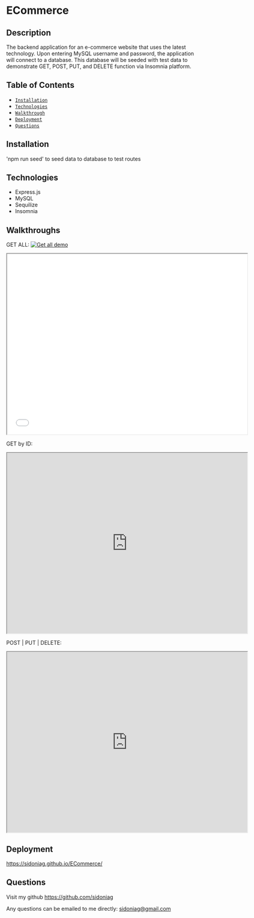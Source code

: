# ECommerce

## Description
The backend application for an e-commerce website that uses the latest technology. Upon entering MySQL username and password, the application will connect to a database. This database will be seeded with test data to demonstrate GET, POST, PUT, and DELETE function via Insomnia platform.

## Table of Contents

* [`Installation`](#installation)
* [`Technologies`](#technologies)
* [`Walkthrough`](#walkthrough)
* [`Deployment`](#deployment)
* [`Questions`](#questions)

## Installation
'npm run seed' to seed data to database to test routes

## Technologies
* Express.js
* MySQL
* Sequilize
* Insomnia

## Walkthroughs

GET ALL:
[![Get all demo](doc/screenshot_youtube.PNG)](https://drive.google.com/file/d/1bP0RTLlTngYnqMBTT-rxpDtzArFxEekH/preview)
<iframe src=(https://drive.google.com/file/d/1bP0RTLlTngYnqMBTT-rxpDtzArFxEekH/preview) width="640" height="480"></iframe>

GET by ID:
<iframe src="https://drive.google.com/file/d/1dND1V39aDy55bYKH5KqsDmBwqp1F4_aX/preview" width="640" height="480"></iframe>

POST | PUT | DELETE: 
<iframe src="https://drive.google.com/file/d/1RypbAbmJiZsuE54UJyKMKlR3XX9VCu3E/preview" width="640" height="480"></iframe>

## Deployment

<https://sidoniag.github.io/ECommerce/>

## Questions
Visit my github
<https://github.com/sidoniag>

Any questions can be emailed to me directly: <sidoniag@gmail.com>